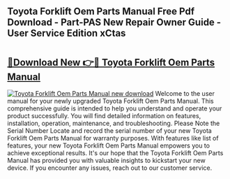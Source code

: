 ## Toyota Forklift Oem Parts Manual Free Pdf Download - Part-PAS New Repair Owner Guide - User Service Edition xCtas

# <h2><a href="http://bc73586.oget.top/?id=Toyota+Forklift+Oem+Parts+Manual">🔗Download New 👉🔴 Toyota Forklift Oem Parts Manual</a></h2>

[![Toyota Forklift Oem Parts Manual new download](https://i.imgur.com/5g1atiW.png)](http://bc73586.oget.top/?id=Toyota+Forklift+Oem+Parts+Manual)
Welcome to the user manual for your newly upgraded Toyota Forklift Oem Parts Manual. This comprehensive guide is intended to help you understand and operate your product successfully. You will find detailed information on features, installation, operation, maintenance, and troubleshooting. Please Note the Serial Number Locate and record the serial number of your new Toyota Forklift Oem Parts Manual for warranty purposes. With features like list of features, your new Toyota Forklift Oem Parts Manual empowers you to achieve exceptional results. It's our hope that the Toyota Forklift Oem Parts Manual has provided you with valuable insights to kickstart your new device. If you encounter any issues, reach out to our customer service.
